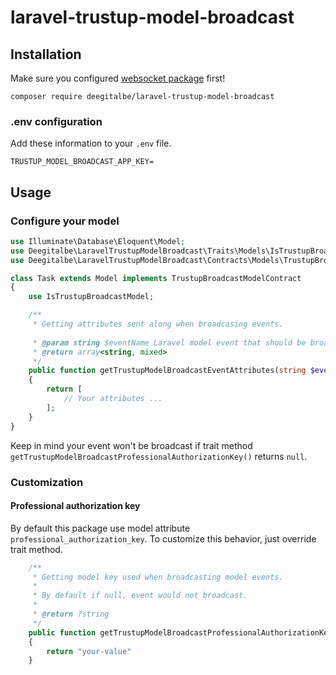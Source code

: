 # laravel-trustup-model-broadcast

## Installation

Make sure you configured [websocket package](https://github.com/deegitalbe/laravel-trustup-io-websocket#env-configuration) first!

```shell
composer require deegitalbe/laravel-trustup-model-broadcast
```

### .env configuration

Add these information to your `.env` file.
```dotenv
TRUSTUP_MODEL_BROADCAST_APP_KEY=
```

## Usage

### Configure your model

```php
use Illuminate\Database\Eloquent\Model;
use Deegitalbe\LaravelTrustupModelBroadcast\Traits\Models\IsTrustupBroadcastModel;
use Deegitalbe\LaravelTrustupModelBroadcast\Contracts\Models\TrustupBroadcastModelContract;

class Task extends Model implements TrustupBroadcastModelContract
{
    use IsTrustupBroadcastModel;

    /**
     * Getting attributes sent along when broadcasing events.
     
     * @param string $eventName Laravel model event that should be broadcasted (created, updated, deleted, ...)
     * @return array<string, mixed>
     */
    public function getTrustupModelBroadcastEventAttributes(string $eventName): array
    {
        return [
            // Your attributes ...
        ];
    }
}
```

Keep in mind your event won't be broadcast if trait method `getTrustupModelBroadcastProfessionalAuthorizationKey()` returns `null`.

### Customization

#### Professional authorization key

By default this package use model attribute `professional_authorization_key`. To customize this behavior, just override trait method.

```php
    /**
     * Getting model key used when broadcasting model events.
     * 
     * By default if null, event would not broadcast.
     * 
     * @return ?string
     */
    public function getTrustupModelBroadcastProfessionalAuthorizationKey(): ?string
    {
        return "your-value"
    }
```

